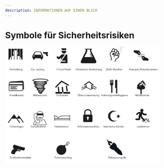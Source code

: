 ```yaml
---
description: INFORMATIONEN AUF EINEN BLICK
---
```


# Symbole für Sicherheitsrisiken

![](../.gitbook/assets/sicherheitsrisiken_icons.jpg)

